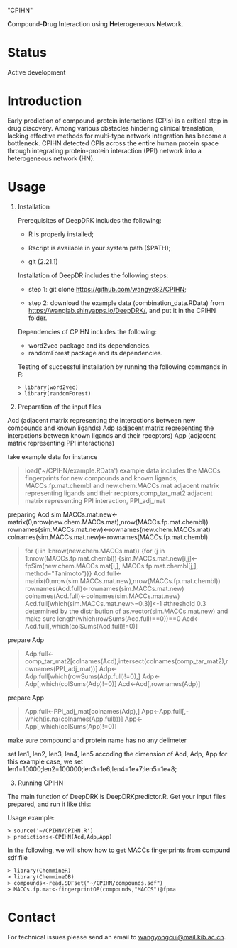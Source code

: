 "CPIHN" 

**C**ompound-**D**rug **I**nteraction using **H**eterogeneous **N**etwork. 

# Status

Active development

# Introduction

Early prediction of compound-protein interactions (CPIs) is a critical step in drug discovery. Among various obstacles hindering clinical translation, lacking effective methods for multi-type network integration has become a bottleneck. CPIHN detected CPIs across the entire human protein space through integrating protein-protein interaction (PPI) network into a heterogeneous network (HN).

# Usage

1. Installation

   Prerequisites of DeepDRK includes the following: 

   - R is properly installed; 

   - Rscript is available in your system path ($PATH);

   - git (2.21.1)

    Installation of DeepDR includes the following steps:

    - step 1: git clone https://github.com/wangyc82/CPIHN;

    - step 2: download the example data (combination_data.RData) from https://wanglab.shinyapps.io/DeepDRK/, and put it in the CPIHN folder.

    Dependencies of CPIHN includes the following: 

    - word2vec package and its dependencies.
    - randomForest package and its dependencies.

    Testing of successful installation by running the following commands in R:
     
       > library(word2vec)
       > library(randomForest)


2. Preparation of the input files

Acd (adjacent matrix representing the interactions between new compounds and known ligands)
Adp (adjacent matrix representing the interactions between known ligands and their receptors)
App (adjacent matrix representing PPI interactions)

take example data for instance
 > load('~/CPIHN/example.RData')
example data includes the MACCs fingerprints for new compounds and known ligands, MACCs.fp.mat.chembl and new.chem.MACCs.mat
adjacent matrix representing ligands and their recptors,comp_tar_mat2
adjacent matrix representing PPI interaction, PPI_adj_mat

preparing Acd
sim.MACCs.mat.new<-matrix(0,nrow(new.chem.MACCs.mat),nrow(MACCs.fp.mat.chembl))
rownames(sim.MACCs.mat.new)<-rownames(new.chem.MACCs.mat)
colnames(sim.MACCs.mat.new)<-rownames(MACCs.fp.mat.chembl)
 > for (i in 1:nrow(new.chem.MACCs.mat)) {for (j in 1:nrow(MACCs.fp.mat.chembl)) {sim.MACCs.mat.new[i,j]<-fpSim(new.chem.MACCs.mat[i,], MACCs.fp.mat.chembl[j,], method="Tanimoto")}}
 > Acd.full<-matrix(0,nrow(sim.MACCs.mat.new),nrow(MACCs.fp.mat.chembl))
 > rownames(Acd.full)<-rownames(sim.MACCs.mat.new)
 > colnames(Acd.full)<-colnames(sim.MACCs.mat.new)
 > Acd.full[which(sim.MACCs.mat.new>=0.3)]<-1 #threshold 0.3 determined by the distribution of as.vector(sim.MACCs.mat.new) and make sure length(which(rowSums(Acd.full)==0))==0
 > Acd<-Acd.full[,which(colSums(Acd.full)!=0)]

prepare Adp
 > Adp.full<-comp_tar_mat2[colnames(Acd),intersect(colnames(comp_tar_mat2),rownames(PPI_adj_mat))]
 > Adp<-Adp.full[which(rowSums(Adp.full)!=0),]
 > Adp<-Adp[,which(colSums(Adp)!=0)]
 > Acd<-Acd[,rownames(Adp)]

prepare App
 > App.full<-PPI_adj_mat[colnames(Adp),]
 > App<-App.full[,-which(is.na(colnames(App.full)))]
 > App<-App[,which(colSums(App)!=0)]

make sure compound and protein name has no any delimeter

set len1, len2, len3, len4, len5 accoding the dimension of Acd, Adp, App
for this example case, we set len1=10000;len2=100000;len3=1e6;len4=1e+7;len5=1e+8;

3. Running CPIHN

The main function of DeepDRK is DeepDRKpredictor.R. Get your input files prepared, and run it like this:

Usage example:

    > source('~/CPIHN/CPIHN.R')
    > predictions<-CPIHN(Acd,Adp,App)
    
In the following, we will show how to get MACCs fingerprints from compund sdf file

    > library(ChemmineR)
    > library(ChemmineOB)
    > compounds<-read.SDFset("~/CPIHN/compounds.sdf")
    > MACCs.fp.mat<-fingerprintOB(compounds,"MACCS")@fpma


# Contact

For technical issues please send an email to wangyongcui@mail.kib.ac.cn.
